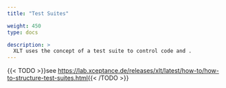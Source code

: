 ```yaml
---
title: "Test Suites"

weight: 450
type: docs

description: >
  XLT uses the concept of a test suite to control code and .
---
```


{{< TODO >}}see https://lab.xceptance.de/releases/xlt/latest/how-to/how-to-structure-test-suites.html{{< /TODO >}}
